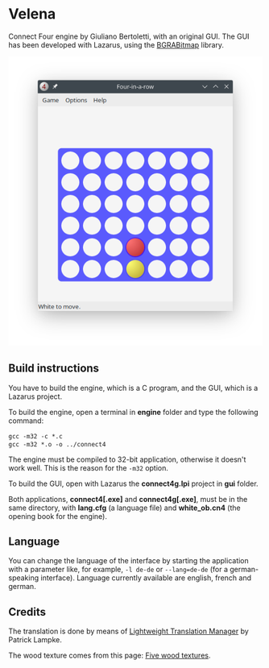 # Velena
Connect Four engine by Giuliano Bertoletti, with an original GUI. The GUI has been developed with Lazarus, using the [BGRABitmap](https://github.com/bgrabitmap/bgrabitmap) library.

![alt text](screenshots/linux-manjaro-english.png)

## Build instructions

You have to build the engine, which is a C program, and the GUI, which is a Lazarus project.

To build the engine, open a terminal in **engine** folder and type the following command:

    gcc -m32 -c *.c
    gcc -m32 *.o -o ../connect4

The engine must be compiled to 32-bit application, otherwise it doesn't work well. This is the reason for the `-m32` option.

To build the GUI, open with Lazarus the **connect4g.lpi** project in **gui** folder.

Both applications, **connect4\[.exe\]** and **connect4g\[.exe\]**, must be in the same directory, with **lang.cfg** (a language file) and **white_ob.cn4** (the opening book for the engine).

## Language

You can change the language of the interface by starting the application with a parameter like, for example, `-l de-de` or `--lang=de-de` (for a german-speaking interface). Language currently available are english, french and german.

## Credits

The translation is done by means of [Lightweight Translation Manager](https://www.lazarusforum.de/viewtopic.php?t=11928) by Patrick Lampke.

The wood texture comes from this page: [Five wood textures](https://opengameart.org/content/5-wood-textures).
